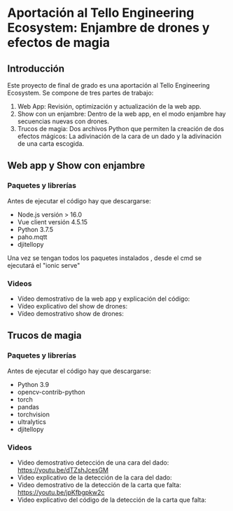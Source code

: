 # Aportación al Tello Engineering Ecosystem: Enjambre de drones y efectos de magia
## Introducción
Este proyecto de final de grado es una aportación al Tello Engineering Ecosystem. Se compone de tres partes de trabajo:
1. Web App: Revisión, optimización y actualización de la web app.
2. Show con un enjambre: Dentro de la web app, en el modo enjambre hay secuencias nuevas con drones.
3. Trucos de magia: Dos archivos Python que permiten la creación de dos efectos mágicos: La adivinación de la cara de un dado y la adivinación de una carta escogida.
          
## Web app y Show con enjambre
### Paquetes y librerías 
Antes de ejecutar el código hay que descargarse:
- Node.js versión > 16.0
- Vue client versión 4.5.15
- Python 3.7.5
- paho.mqtt
- djitellopy
  
Una vez se tengan todos los paquetes instalados , desde el cmd se ejecutará el "ionic serve"
### Videos
- Vídeo demostrativo de la web app y explicación del código:
- Vídeo explicativo del show de drones:
- Vídeo demostrativo show de drones:
## Trucos de magia
### Paquetes y librerías 
Antes de ejecutar el código hay que descargarse:
- Python 3.9
- opencv-contrib-python
- torch
- pandas
- torchvision
- ultralytics
- djitellopy
### Videos
- Video demostrativo detección de una cara del dado: https://youtu.be/dTZshJcesGM
- Video explicativo de la detección de la cara del dado:
- Video demostrativo de la detección de la carta que falta: https://youtu.be/jpKfbgpkw2c
- Video explicativo del código de la detección de la carta que falta:
